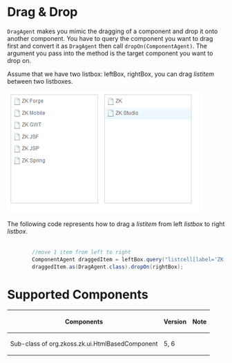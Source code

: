 



# Drag & Drop

`DragAgent` makes you mimic the dragging of a component and drop it onto
another component. You have to query the component you want to drag
first and convert it as `DragAgent` then call `dropOn(ComponentAgent)`.
The argument you pass into the method is the target component you want
to drop on.

Assume that we have two listbox: leftBox, rightBox, you can drag
*listitem* between two listboxes.

![](images/Zats-mimic-dragDrop.png)

The following code represents how to drag a *listitem* from left
*listbox* to right *listbox*.

```java

        //move 1 item from left to right
        ComponentAgent draggedItem = leftBox.query("listcell[label='ZK Forge']").getParent();
        draggedItem.as(DragAgent.class).dropOn(rightBox);
```

# Supported Components

<table>
<thead>
<tr class="header">
<th><center>
<p>Components</p>
</center></th>
<th><center>
<p>Version</p>
</center></th>
<th><center>
<p>Note</p>
</center></th>
</tr>
</thead>
<tbody>
<tr class="odd">
<td><p>Sub-class of <javadoc> org.zkoss.zk.ui.HtmlBasedComponent
</javadoc></p></td>
<td><p>5, 6</p></td>
<td></td>
</tr>
</tbody>
</table>

 
